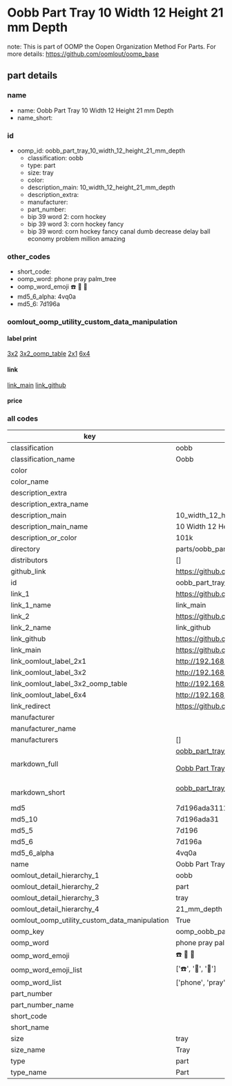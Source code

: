 # Oobb Part Tray 10 Width 12 Height 21 mm Depth  

note: This is part of OOMP the Oopen Organization Method For Parts. For more details: https://github.com/oomlout/oomp_base

##  part details
  







### name
* name: Oobb Part Tray 10 Width 12 Height 21 mm Depth
* name_short: 
### id
* oomp_id: oobb_part_tray_10_width_12_height_21_mm_depth
  * classification: oobb
  * type: part
  * size: tray
  * color: 
  * description_main: 10_width_12_height_21_mm_depth
  * description_extra: 
  * manufacturer: 
  * part_number: 
  * bip 39 word 2: corn hockey
  * bip 39 word 3: corn hockey fancy
  * bip 39 word: corn hockey fancy canal dumb decrease delay ball economy problem million amazing

### other_codes
* short_code: 
* oomp_word: phone pray palm_tree
* oomp_word_emoji :phone: :pray: :palm_tree:
* md5_6_alpha: 4vq0a
* md5_6: 7d196a






### oomlout_oomp_utility_custom_data_manipulation
#### label print
[3x2](http://192.168.1.245:1112/?label=oomp%204vq0a)
[3x2_oomp_table](http://192.168.1.108:1112/?label=oomp%204vq0a)
[2x1](http://192.168.1.242:1112/?label=oomp%204vq0a)
[6x4](http://192.168.1.55:1112/?label=oomp%204vq0a)    

#### link

[link_main](https://github.com/oomlout/oomlout_oomp_version_1_messy/tree/main/parts/oobb_part_tray_10_width_12_height_21_mm_depth) [link_github](https://github.com/oomlout/oomlout_oomp_version_1_messy/tree/main/parts/oobb_part_tray_10_width_12_height_21_mm_depth)                             

#### price







### all codes 
| key | value |  
| --- | --- |  
| classification | oobb |  
| classification_name | Oobb |  
| color |  |  
| color_name |  |  
| description_extra |  |  
| description_extra_name |  |  
| description_main | 10_width_12_height_21_mm_depth |  
| description_main_name | 10 Width 12 Height 21 mm Depth |  
| description_or_color | 101k |  
| directory | parts/oobb_part_tray_10_width_12_height_21_mm_depth |  
| distributors | [] |  
| github_link | https://github.com/oomlout/oomlout_oomp_part_src/tree/main/parts/oobb_part_tray_10_width_12_height_21_mm_depth |  
| id | oobb_part_tray_10_width_12_height_21_mm_depth |  
| link_1 | https://github.com/oomlout/oomlout_oomp_version_1_messy/tree/main/parts/oobb_part_tray_10_width_12_height_21_mm_depth |  
| link_1_name | link_main |  
| link_2 | https://github.com/oomlout/oomlout_oomp_version_1_messy/tree/main/parts/oobb_part_tray_10_width_12_height_21_mm_depth |  
| link_2_name | link_github |  
| link_github | https://github.com/oomlout/oomlout_oomp_version_1_messy/tree/main/parts/oobb_part_tray_10_width_12_height_21_mm_depth |  
| link_main | https://github.com/oomlout/oomlout_oomp_version_1_messy/tree/main/parts/oobb_part_tray_10_width_12_height_21_mm_depth |  
| link_oomlout_label_2x1 | http://192.168.1.242:1112/?label=oomp%204vq0a |  
| link_oomlout_label_3x2 | http://192.168.1.245:1112/?label=oomp%204vq0a |  
| link_oomlout_label_3x2_oomp_table | http://192.168.1.108:1112/?label=oomp%204vq0a |  
| link_oomlout_label_6x4 | http://192.168.1.55:1112/?label=oomp%204vq0a |  
| link_redirect | https://github.com/oomlout/oomlout_oomp_version_1_messy/tree/main/parts/oobb_part_tray_10_width_12_height_21_mm_depth |  
| manufacturer |  |  
| manufacturer_name |  |  
| manufacturers | [] |  
| markdown_full | [oobb_part_tray_10_width_12_height_21_mm_depth](none)<br>[](none)<br>[Oobb Part Tray 10 Width 12 Height 21 Mm Depth](none)<br><br> |  
| markdown_short | [oobb_part_tray_10_width_12_height_21_mm_depth](none)<br><br> |  
| md5 | 7d196ada3111e73ce4a1f210a5db1983 |  
| md5_10 | 7d196ada31 |  
| md5_5 | 7d196 |  
| md5_6 | 7d196a |  
| md5_6_alpha | 4vq0a |  
| name | Oobb Part Tray 10 Width 12 Height 21 mm Depth |  
| oomlout_detail_hierarchy_1 | oobb |  
| oomlout_detail_hierarchy_2 | part |  
| oomlout_detail_hierarchy_3 | tray |  
| oomlout_detail_hierarchy_4 | 21_mm_depth |  
| oomlout_oomp_utility_custom_data_manipulation | True |  
| oomp_key | oomp_oobb_part_tray_10_width_12_height_21_mm_depth |  
| oomp_word | phone pray palm_tree |  
| oomp_word_emoji | :phone: :pray: :palm_tree: |  
| oomp_word_emoji_list | [':phone:', ':pray:', ':palm_tree:'] |  
| oomp_word_list | ['phone', 'pray', 'palm_tree'] |  
| part_number |  |  
| part_number_name |  |  
| short_code |  |  
| short_name |  |  
| size | tray |  
| size_name | Tray |  
| type | part |  
| type_name | Part |  
